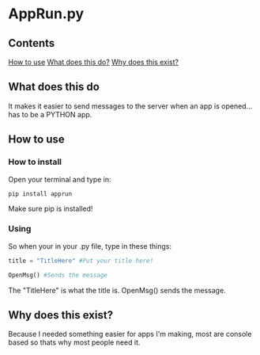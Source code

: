 # AppRun.py
## Contents
[How to use](#how-to-use)
[What does this do?](#what-does-this-do)
[Why does this exist?](#why-does-this-exist)
## What does this do
It makes it easier to send messages to the server
when an app is opened... has to be a PYTHON app.
## How to use
### How to install
Open your terminal and type in:
```
pip install apprun
```
Make sure pip is installed!
### Using
So when your in your .py file, type in these things:
```py
title = "TitleHere" #Put your title here!

OpenMsg() #Sends the message
```
The "TitleHere" is what the title is.
OpenMsg() sends the message.
## Why does this exist?
Because I needed something easier for apps I'm making, most are console based
so thats why most people need it.